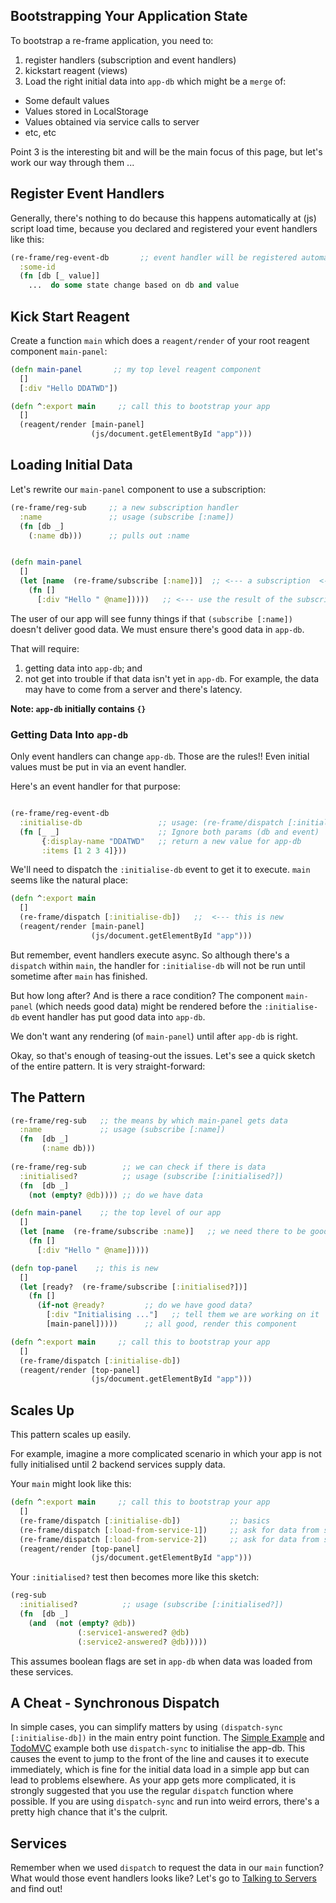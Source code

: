 ## Bootstrapping Your Application State

To bootstrap a re-frame application, you need to:
  1. register handlers (subscription and event handlers)
  2. kickstart reagent (views)
  3. Load the right initial data into `app-db` which might be a `merge` of:
   - Some default values
   - Values stored in LocalStorage
   - Values obtained via service calls to server
   - etc, etc

Point 3 is the interesting bit and will be the main focus of this page, but let's work our way through them ...

## Register Event Handlers 

Generally, there's nothing to do because this happens automatically at (js) script load time, because you declared and registered your event handlers like this:


```Clojure
(re-frame/reg-event-db       ;; event handler will be registered automatically
  :some-id
  (fn [db [_ value]]
    ...  do some state change based on db and value 
```

## Kick Start Reagent 

Create a function `main` which does a `reagent/render` of your root reagent component `main-panel`:

```Clojure
(defn main-panel       ;; my top level reagent component
  []
  [:div "Hello DDATWD"])

(defn ^:export main     ;; call this to bootstrap your app
  []
  (reagent/render [main-panel]
                  (js/document.getElementById "app")))
```

## Loading Initial Data 

Let's rewrite our `main-panel` component to use a subscription:

```Clojure
(re-frame/reg-sub     ;; a new subscription handler
  :name               ;; usage (subscribe [:name])
  (fn [db _]
    (:name db)))      ;; pulls out :name


(defn main-panel 
  []
  (let [name  (re-frame/subscribe [:name])]  ;; <--- a subscription  <---
    (fn []
      [:div "Hello " @name]))))   ;; <--- use the result of the subscription
```

The user of our app will see funny things 
if that `(subscribe [:name])` doesn't deliver good data. We must ensure there's good data in `app-db`.

That will require: 
  1. getting data into `app-db`; and
  2. not get into trouble if that data isn't yet in `app-db`.  For example, the data may have to come from a server and there's latency.

**Note: `app-db` initially contains `{}`**

### Getting Data Into `app-db`

Only event handlers can change `app-db`. Those are the rules!! Even initial values must be put in via an event handler. 

Here's an event handler for that purpose:

```Clojure

(re-frame/reg-event-db
  :initialise-db				 ;; usage: (re-frame/dispatch [:initialise-db])
  (fn [_ _]						 ;; Ignore both params (db and event)
	   {:display-name "DDATWD"	 ;; return a new value for app-db
	   :items [1 2 3 4]}))
```

We'll need to dispatch the `:initialise-db` event to get it to execute. `main` seems like the natural place: 

```Clojure
(defn ^:export main
  []
  (re-frame/dispatch [:initialise-db])   ;;  <--- this is new 
  (reagent/render [main-panel]
                  (js/document.getElementById "app")))
```

But remember, event handlers execute async. So although there's a `dispatch` within `main`, the handler for `:initialise-db` will not be run until sometime after `main` has finished.

But how long after?  And is there a race condition?  The component `main-panel` (which needs good data) might be rendered before the `:initialise-db` event handler has put good data into `app-db`. 

We don't want any rendering (of `main-panel`) until after `app-db` is right. 

Okay, so that's enough of teasing-out the issues. Let's see a quick sketch of the entire pattern. It is very straight-forward:

## The Pattern

```Clojure
(re-frame/reg-sub   ;; the means by which main-panel gets data
  :name             ;; usage (subscribe [:name])
  (fn  [db _]
	   (:name db)))
	   
(re-frame/reg-sub        ;; we can check if there is data
  :initialised?          ;; usage (subscribe [:initialised?])
  (fn  [db _]
	(not (empty? @db)))) ;; do we have data

(defn main-panel    ;; the top level of our app 
  []
  (let [name  (re-frame/subscribe :name)]   ;; we need there to be good data
    (fn []
      [:div "Hello " @name]))))

(defn top-panel    ;; this is new
  []
  (let [ready?  (re-frame/subscribe [:initialised?])]
    (fn []
      (if-not @ready?         ;; do we have good data?
        [:div "Initialising ..."]   ;; tell them we are working on it
        [main-panel]))))      ;; all good, render this component

(defn ^:export main     ;; call this to bootstrap your app
  []
  (re-frame/dispatch [:initialise-db])
  (reagent/render [top-panel]
                  (js/document.getElementById "app")))
```

## Scales Up

This pattern scales up easily.

For example, imagine a more complicated scenario in which your app is not fully initialised until 2 backend services supply data.

Your `main` might look like this:

```Clojure
(defn ^:export main     ;; call this to bootstrap your app
  []
  (re-frame/dispatch [:initialise-db])           ;; basics
  (re-frame/dispatch [:load-from-service-1])     ;; ask for data from service-1
  (re-frame/dispatch [:load-from-service-2])     ;; ask for data from service-2
  (reagent/render [top-panel]
                  (js/document.getElementById "app")))
```

Your `:initialised?` test then becomes more like this sketch: 

```Clojure
(reg-sub
  :initialised?          ;; usage (subscribe [:initialised?])
  (fn  [db _]
    (and  (not (empty? @db))
               (:service1-answered? @db)
               (:service2-answered? @db)))))
```

This assumes boolean flags are set in `app-db` when data was loaded from these services.

## A Cheat - Synchronous Dispatch

In simple cases, you can simplify matters by using `(dispatch-sync [:initialise-db])` in the main entry point function.  The [Simple Example](https://github.com/Day8/re-frame/blob/8cf42f57f50f3ee41e74de1754fdb75f80b31775/examples/simple/src/simpleexample/core.cljs#L110) and [TodoMVC](https://github.com/Day8/re-frame/blob/8cf42f57f50f3ee41e74de1754fdb75f80b31775/examples/todomvc/src/todomvc/core.cljs#L35) example both use `dispatch-sync` to initialise the app-db. This causes the event to jump to the front of the line and causes it to execute immediately, which is fine for the initial data load in a simple app but can lead to problems elsewhere. As your app gets more complicated, it is strongly suggested that you use the regular `dispatch` function where possible. If you are using `dispatch-sync` and run into weird errors, there's a pretty high chance that it's the culprit.

## Services 

Remember when we used `dispatch` to request the data in our `main` function?  What would those event handlers looks like? Let's go to [Talking to Servers](Talking-To-Servers.md) and find out!